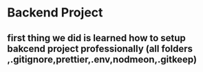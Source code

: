 # Backend Project

## first thing we did is learned how to setup bakcend project professionally (all folders ,.gitignore,prettier,.env,nodmeon,.gitkeep)